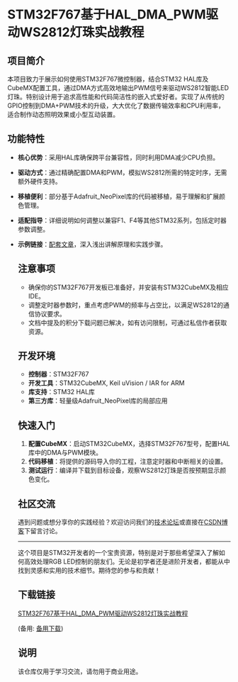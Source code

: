 # STM32F767基于HAL_DMA_PWM驱动WS2812灯珠实战教程

## 项目简介

本项目致力于展示如何使用STM32F767微控制器，结合STM32 HAL库及CubeMX配置工具，通过DMA方式高效地输出PWM信号来驱动WS2812智能LED灯珠。特别设计用于追求高性能和代码简洁性的嵌入式爱好者。实现了从传统的GPIO控制到DMA+PWM技术的升级，大大优化了数据传输效率和CPU利用率，适合制作动态照明效果或小型互动装置。

## 功能特性
- **核心优势**：采用HAL库确保跨平台兼容性，同时利用DMA减少CPU负担。
- **驱动方式**：通过精确配置DMA和PWM，模拟WS2812所需的特定时序，无需额外硬件支持。
- **移植便利**：部分基于Adafruit_NeoPixel库的代码被移植，易于理解和扩展颜色管理。
- **适配指导**：详细说明如何调整以兼容F1、F4等其他STM32系列，包括定时器参数调整。
- **示例链接**：[配套文章](https://blog.csdn.net/qq_30267617/article/details/109600880)，深入浅出讲解原理和实践步骤。

  ## 注意事项
  - 确保你的STM32F767开发板已准备好，并安装有STM32CubeMX及相应IDE。
  - 调整定时器参数时，重点考虑PWM的频率与占空比，以满足WS2812的通信协议要求。
  - 文档中提及的积分下载问题已解决，如有访问限制，可通过私信作者获取资源。

  ## 开发环境
  - **控制器**：STM32F767
  - **开发工具**：STM32CubeMX, Keil uVision / IAR for ARM
  - **库支持**：STM32 HAL库
  - **第三方库**：轻量级Adafruit_NeoPixel库的局部应用

  ## 快速入门
  1. **配置CubeMX**：启动STM32CubeMX，选择STM32F767型号，配置HAL库中的DMA与PWM模块。
  2. **代码移植**：将提供的源码导入你的工程，注意定时器和中断相关的设置。
  3. **测试运行**：编译并下载到目标设备，观察WS2812灯珠是否按预期显示颜色变化。

  ## 社区交流
  遇到问题或想分享你的实践经验？欢迎访问我们的[技术论坛](https://community.st.com/)或直接在[CSDN博客](https://blog.csdn.net/qq_30267617)下留言讨论。

  ---

  这个项目是STM32开发者的一个宝贵资源，特别是对于那些希望深入了解如何高效处理RGB LED控制的朋友们。无论是初学者还是进阶开发者，都能从中找到灵感和实用的技术细节。期待您的参与和贡献！

  ## 下载链接
  [STM32F767基于HAL_DMA_PWM驱动WS2812灯珠实战教程](https://pan.quark.cn/s/cbb357db16d1) 

  (备用: [备用下载](https://pan.baidu.com/s/1ZtRjAs5oR0sN8iEu1BSXSw?pwd=1234))

  ## 说明

  该仓库仅用于学习交流，请勿用于商业用途。
